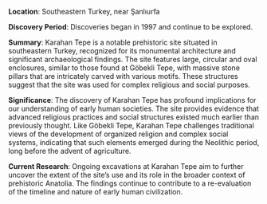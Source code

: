 **Location**: Southeastern Turkey, near Şanlıurfa

**Discovery Period**: Discoveries began in 1997 and continue to be explored.

**Summary**: Karahan Tepe is a notable prehistoric site situated in southeastern Turkey, recognized for its monumental architecture and significant archaeological findings. The site features large, circular and oval enclosures, similar to those found at Göbekli Tepe, with massive stone pillars that are intricately carved with various motifs. These structures suggest that the site was used for complex religious and social purposes.

**Significance**: The discovery of Karahan Tepe has profound implications for our understanding of early human societies. The site provides evidence that advanced religious practices and social structures existed much earlier than previously thought. Like Göbekli Tepe, Karahan Tepe challenges traditional views of the development of organized religion and complex social systems, indicating that such elements emerged during the Neolithic period, long before the advent of agriculture.

**Current Research**: Ongoing excavations at Karahan Tepe aim to further uncover the extent of the site’s use and its role in the broader context of prehistoric Anatolia. The findings continue to contribute to a re-evaluation of the timeline and nature of early human civilization.